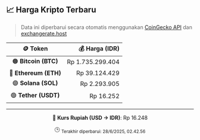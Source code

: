 

<!-- HARGA_KRIPTO -->
## 📈 Harga Kripto Terbaru

> Data ini diperbarui secara otomatis menggunakan [CoinGecko API](https://www.coingecko.com/) dan [exchangerate.host](https://exchangerate.host/)

<div align="center">

| 🪙 Token | 💰 Harga (IDR) |
|:------:|---------------:|
| 🟠 **Bitcoin (BTC)**   | Rp 1.735.299.404 |
| 🔵 **Ethereum (ETH)**  | Rp 39.124.429 |
| 🟣 **Solana (SOL)**    | Rp 2.293.905 |
| 🟢 **Tether (USDT)**   | Rp 16.252 |

---

💱 **Kurs Rupiah (USD → IDR)**: Rp 16.248

🕒 <sub>Terakhir diperbarui: 28/6/2025, 02.42.56</sub>

</div>
<!-- /HARGA_KRIPTO -->